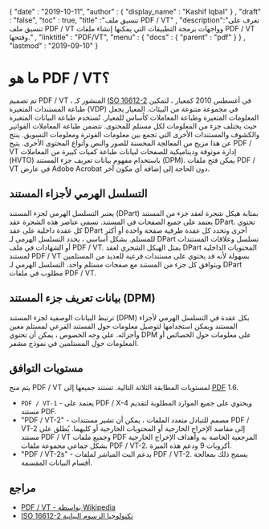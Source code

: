 {
  "date" : "2019-10-11",
  "author" : {
    "display_name" : "Kashif Iqbal"
} ,
  "draft" : "false",
  "toc" : true,
  "title" :"تنسيق ملف PDF / VT" ,
  "description":"تعرف على تنسيق ملف PDF / VT وواجهات برمجة التطبيقات التي يمكنها إنشاء ملفات PDF / VT وفتحها." ,
  "linktitle" : "PDF/VT",
  "menu" : {
    "docs" : {
      "parent" : "pdf"
}
} ,
  "lastmod" : "2019-09-10"
}

# ما هو PDF / VT؟ #

تم تصميم PDF / VT ، المنشور كـ [ISO 16612-2](https://www.iso.org/standard/46428.html) في أغسطس 2010 كمعيار ، لتمكين طباعة المستندات المتغيرة (VDP) في مجموعة متنوعة من البيئات. المعيار يجعل المعلومات المتغيرة وطباعة المعاملات كأساس للمعيار. تُستخدم طباعة البيانات المتغيرة حيث يختلف جزء من المعلومات لكل مستلم للمحتوى. تتضمن طباعة المعاملات الفواتير والكشوف والمستندات الأخرى التي تجمع بين معلومات الفوترة ومعلومات التسويق. ينتج عن هذا مزيج من المعالجة المحسنة للصور والنص وأنواع المحتوى الأخرى. يتيح PDF / VT إدارة موثوقة وديناميكية للصفحات لبيانات طباعة كميات كبيرة من المعاملات (HVTO) باستخدام مفهوم بيانات تعريف جزء المستند (DPM). يمكن فتح ملفات PDF / VT في عارض Adobe Acrobat دون الحاجة إلى إضافة أي مكون آخر.

## التسلسل الهرمي لأجزاء المستند ##

يعتبر التسلسل الهرمي لجزء المستند (DPart) بمثابة هيكل شجرة لعقد جزء من المستند يعتمد على جميع الصفحات في المستند. تسمى عناصر هذه الشجرة عقد DPart. تحتوي كل عقدة داخلية على عقد DPart أخرى وتحدد كل عقدة طرفية صفحة واحدة أو أكثر للمستلم. بشكل أساسي ، يحدد التسلسل الهرمي لـ DPart تسلسل وعلاقات المستندات أو الشهادات في ملف PDF / VT. يمثل الهيكل الشجري لعقد DPart المحتويات الداخلية لمستند PDF / VT بسهولة لأنه قد يحتوي على مستندات فرعية للعديد من المستلمين ويتوافق كل جزء من المستند مع صفحات مستلم واحد. التسلسل الهرمي لـ DPart مطلوب في ملفات PDF / VT.

## بيانات تعريف جزء المستند (DPM) ##

ترتبط البيانات الوصفية لجزء المستند (DPM) بكل عقدة في التسلسل الهرمي لأجزاء المستند ويمكن استخدامها لتوصيل معلومات حول المستند الفرعي لمستلم معين وأجزائه. على وجه الخصوص ، يمكن أن تحتوي DPM على معلومات حول الخصائص أو المعلومات حول المستلمين في نموذج مشفر.

## مستويات التوافق ##

يتم منح PDF / VT لمستويات المطابقة الثلاثة التالية. تستند جميعها إلى [PDF](/ar/pdf/) 1.6.

* `PDF / VT-1` - يعتمد على PDF / X-4 ويحتوي على جميع الموارد المطلوبة لتقديم مستند PDF.
* "PDF / VT-2" - مصمم للتبادل متعدد الملفات ، يمكن أن تشير مستندات PDF / VT-2 إلى مقاصد الإخراج الخارجية أو المحتويات الخارجية أو كليهما. يُطلق على مستند PDF / VT وجميع ملفات PDF المرجعية الخاصة به وأهداف الإخراج الخارجية بشكل جماعي مجموعة ملفات PDF / VT-2. أكروبات 9 ودعم هذه الميزة.
* "PDF / VT-2s" - يدعم البث المباشر لملفات PDF / VT-2. يسمح ذلك بمعالجة أقسام البيانات المقسمة.

## مراجع ##

* [PDF / VT - بواسطة Wikipedia](https://en.wikipedia.org/wiki/PDF/VT)
* [ISO 16612-2 تكنولوجيا الرسوم البيانية](https://www.iso.org/standard/46428.html)

